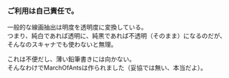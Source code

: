 ### ご利用は自己責任で。
一般的な線画抽出は明度を透明度に変換している。<br>
つまり、純白であれば透明に、純黒であれば不透明（そのまま）になるのだが、<br>
そんなのスキャナでも使わないと無理。

これは不便だし、薄い鉛筆書きには向かない。<br>
そんなわけでMarchOfAntsは作られました（妥協では無い、本当だよ）。
